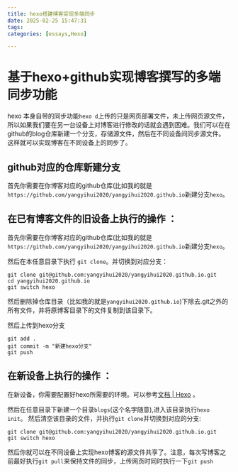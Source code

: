 ```yaml
---
title: hexo搭建博客实现多端同步
date: 2025-02-25 15:47:31
tags:
categories: [essays,Hexo]

---
```



# 基于hexo+github实现博客撰写的多端同步功能

hexo 本身自带的同步功能`hexo d`上传的只是网页部署文件，未上传网页源文件，所以如果我们要在另一台设备上对博客进行修改的话就会遇到困难。我们可以在在github的blog仓库新建一个分支，存储源文件，然后在不同设备间同步源文件。这样就可以实现博客在不同设备上的同步了。


## github对应的仓库新建分支

首先你需要在你博客对应的github仓库(比如我的就是`https://github.com/yangyihui2020/yangyihui2020.github.io`新建分支`hexo`。

## 在已有博客文件的旧设备上执行的操作 ：

首先你需要在你博客对应的github仓库(比如我的就是`https://github.com/yangyihui2020/yangyihui2020.github.io`新建分支`hexo`。

然后在本任意目录下执行 `git clone`。并切换到对应分支：
```
git clone git@github.com:yangyihui2020/yangyihui2020.github.io.git
cd yangyihui2020.github.io
git switch hexo
```

然后删除掉仓库目录（比如我的就是`yangyihui2020.github.io`)下除去.git之外的所有文件，并将原博客目录下的文件复制到该目录下。


然后上传到hexo分支

```
git add .
git commit -m "新建hexo分支"
git push 
```




## 在新设备上执行的操作 ：

在新设备，你需要配置好hexo所需要的环境。可以参考[文档 | Hexo](https://hexo.io/zh-cn/docs/) 。


然后在任意目录下新建一个目录`blogs`(这个名字随意),进入该目录执行`hexo init`。
然后清空该目录的文件，并执行`git clone`并切换到对应的分支:
```
git clone git@github.com:yangyihui2020/yangyihui2020.github.io.git
git switch hexo
```



然后你就可以在不同设备上实现hexo博客的源文件共享了。注意，每次写博客之前最好执行`git pull`来保持文件的同步，上传网页时同时执行一下`git push`

